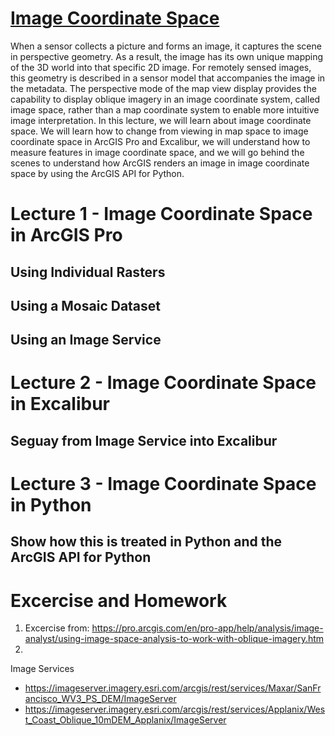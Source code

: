 # [Image Coordinate Space](https://pro.arcgis.com/en/pro-app/help/analysis/image-analyst/what-is-image-space-analysis-.htm)
When a sensor collects a picture and forms an image, it captures the scene in perspective geometry. As a result, the image has its own unique mapping of the 3D world into that specific 2D image. For remotely sensed images, this geometry is described in a sensor model that accompanies the image in the metadata. The perspective mode of the map view display provides the capability to display oblique imagery in an image coordinate system, called image space, rather than a map coordinate system to enable more intuitive image interpretation. In this lecture, we will learn about image coordinate space. We will learn how to change from viewing in map space to image coordinate space in ArcGIS Pro and Excalibur, we will understand how to measure features in image coordinate space, and we will go behind the scenes to understand how ArcGIS renders an image in image coordinate space by using the ArcGIS API for Python.

# Lecture 1 - Image Coordinate Space in ArcGIS Pro
## Using Individual Rasters

## Using a Mosaic Dataset

## Using an Image Service

# Lecture 2 - Image Coordinate Space in Excalibur
## Seguay from Image Service into Excalibur

# Lecture 3 - Image Coordinate Space in Python
## Show how this is treated in Python and the ArcGIS API for Python

# Excercise and Homework
1. Excercise from: https://pro.arcgis.com/en/pro-app/help/analysis/image-analyst/using-image-space-analysis-to-work-with-oblique-imagery.htm
2. 

Image Services
- https://imageserver.imagery.esri.com/arcgis/rest/services/Maxar/SanFrancisco_WV3_PS_DEM/ImageServer
- https://imageserver.imagery.esri.com/arcgis/rest/services/Applanix/West_Coast_Oblique_10mDEM_Applanix/ImageServer
